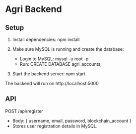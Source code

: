 # Agri Backend

## Setup

1. Install dependencies:
   npm install

2. Make sure MySQL is running and create the database:
   - Login to MySQL:
     mysql -u root -p
   - Run:
     CREATE DATABASE agri_accounts;

3. Start the backend server:
   npm start

The backend will run on http://localhost:5000

## API

POST /api/register
- Body: { username, email, password, blockchain_account }
- Stores user registration details in MySQL.
